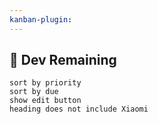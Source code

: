 ```yaml
---
kanban-plugin:
---
```

## 👹 Dev Remaining
```tasks
sort by priority
sort by due
show edit button
heading does not include Xiaomi
```
